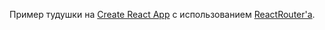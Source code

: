 Пример тудушки на [Create React App](https://github.com/facebookincubator/create-react-app) с использованием [ReactRouter'а](https://reacttraining.com).

